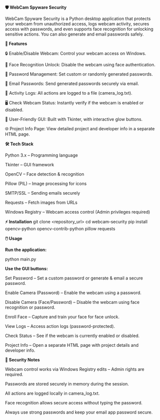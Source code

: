 **🛡️ WebCam Spyware Security**

WebCam Spyware Security is a Python desktop application that protects your webcam from unauthorized access, logs webcam activity, secures access with passwords, and even supports face recognition for unlocking sensitive actions. You can also generate and email passwords safely.

**🚀 Features**

🔒 Enable/Disable Webcam: Control your webcam access on Windows.

👤 Face Recognition Unlock: Disable the webcam using face authentication.

🔑 Password Management: Set custom or randomly generated passwords.

📧 Email Passwords: Send generated passwords securely via email.

📜 Activity Logs: All actions are logged to a file (camera_log.txt).

🖥️ Check Webcam Status: Instantly verify if the webcam is enabled or disabled.

🎨 User-Friendly GUI: Built with Tkinter, with interactive glow buttons.

🌐 Project Info Page: View detailed project and developer info in a separate HTML page.

**🛠️ Tech Stack**

Python 3.x – Programming language

Tkinter – GUI framework

OpenCV – Face detection & recognition

Pillow (PIL) – Image processing for icons

SMTP/SSL – Sending emails securely

Requests – Fetch images from URLs

Windows Registry – Webcam access control (Admin privileges required)

**⚡ Installation**
git clone <repository_url>
cd webcam-security
pip install opencv-python opencv-contrib-python pillow requests

**🖱️ Usage**

**Run the application:**

python main.py


**Use the GUI buttons:**

Set Password – Set a custom password or generate & email a secure password.

Enable Camera (Password) – Enable the webcam using a password.

Disable Camera (Face/Password) – Disable the webcam using face recognition or password.

Enroll Face – Capture and train your face for face unlock.

View Logs – Access action logs (password-protected).

Check Status – See if the webcam is currently enabled or disabled.

Project Info – Open a separate HTML page with project details and developer info.

**🔐 Security Notes**

Webcam control works via Windows Registry edits – Admin rights are required.

Passwords are stored securely in memory during the session.

All actions are logged locally in camera_log.txt.

Face recognition allows secure access without typing the password.

Always use strong passwords and keep your email app password secure.

